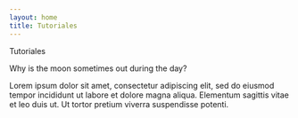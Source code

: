 ```yaml
---
layout: home
title: Tutoriales
---
```

<p>Tutoriales</p>
<div class="accordion">
  <div class="accordion-item">
    <a>Why is the moon sometimes out during the day?</a>
    <div class="content">
      <p>Lorem ipsum dolor sit amet, consectetur adipiscing elit, sed do eiusmod tempor incididunt ut labore et dolore magna aliqua. Elementum sagittis vitae et leo duis ut. Ut tortor pretium viverra suspendisse potenti.</p>
    </div>
  </div>
</div>
